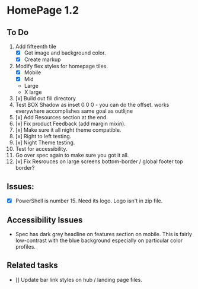 # HomePage 1.2
## To Do
1. Add fifteenth tile
    - [x] Get image and background color.
    - [x] Create markup
1. Modify flex styles for homepage tiles.
    - [x] Mobile
    - [x] Mid
    - Large
    - X large
1. [x] Build out fill directory
1. Test BOX Shadow as inset 0 0 0 - you can do the offset. works everywhere accomplishes same goal as outlijne
1. [x] Add Resources section at the end.
1. [x] Fix product Feedback (add margin mixin).
1. [x] Make sure it all night theme compatible.
1. [x] Right to left testing.
1. [x] Night Theme testing.
1. Test for accessibility.
1. Go over spec again to make sure you got it all.
1. [x] Fix Resrouces on large screens bottom-border / global footer top border?

## Issues:
- [x] PowerShell is number 15. Need its logo. Logo isn't in zip file.

## Accessibility Issues
- Spec has dark grey headline on features section on mobile. This is fairly low-contrast with the blue background especially on particular color profiles.

## Related tasks
- [] Update bar link styles on hub / landing page files.
